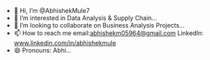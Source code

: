 - 👋 Hi, I’m @AbhishekMule7
- 👀 I’m interested in Data Analysis & Supply Chain...
- 💞️ I’m looking to collaborate on Business Analysis Projects...
- 📫 How to reach me email:abhishekm05964@gmail.com 
 LinkedIn: www.linkedin.com/in/abhishekmule
- 😄 Pronouns: Abhi...


<!---
AbhishekMule7/AbhishekMule7 is a ✨ special ✨ repository because its `README.md` (this file) appears on your GitHub profile.
You can click the Preview link to take a look at your changes.
--->
